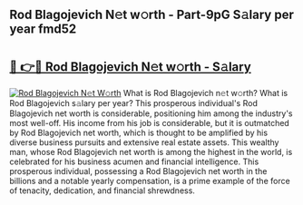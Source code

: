 ## Rod Blagojevich N𝚎t w𝚘rth - Part-9pG S𝚊lary per year fmd52

# <h2><a href="http://gc1sx3t.nevu.top/?p=Rod+Blagojevich">🔗 👉🔴 Rod Blagojevich N𝚎t w𝚘rth - S𝚊lary</a></h2>

[![Rod Blagojevich N𝚎t W𝚘rth](https://i.imgur.com/Oavwk0R.jpeg)](http://gc1sx3t.nevu.top/?p=Rod+Blagojevich)
What is Rod Blagojevich n𝚎t w𝚘rth? What is Rod Blagojevich s𝚊lary per year?
This prosperous individual's Rod Blagojevich net worth is considerable, positioning him among the industry's most well-off. His income from his job is considerable, but it is outmatched by Rod Blagojevich net worth, which is thought to be amplified by his diverse business pursuits and extensive real estate assets. This wealthy man, whose Rod Blagojevich net worth is among the highest in the world, is celebrated for his business acumen and financial intelligence. This prosperous individual, possessing a Rod Blagojevich net worth in the billions and a notable yearly compensation, is a prime example of the force of tenacity, dedication, and financial shrewdness.
